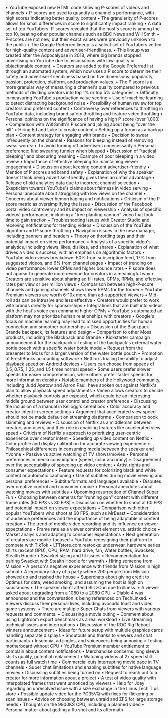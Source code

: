 • YouTube exposed new HTML code showing P-scores of videos and channels
• P-scores are used to quantify a channel's performance, with high scores indicating better quality content
• The granularity of P-scores allows for small differences in score to significantly impact ranking
• A data set of top YouTubers' P-scores revealed that the host's score is among the top 10, beating other popular channels such as BBC News and Will Smith
• P-scores are not new, but their exact values were previously unknown to the public
• The Google Preferred lineup is a select set of YouTubers vetted for high-quality content and advertiser-friendliness.
• This lineup was created after the Adpocalypse in 2018, where big brands stopped advertising on YouTube due to associations with low-quality or objectionable content.
• Creators are added to the Google Preferred list through an automated system, which now uses a P score to determine their safety and advertiser-friendliness based on five dimensions: popularity, passion, protection, platform, and production values.
• The P score is a more granular way of measuring a channel's quality compared to previous methods of dividing creators into top 1% or top 5% categories.
• Difficulty in measuring YouTube's production value scoring
• Use of machine learning to detect distracting background noise
• Possibility of human review for top creators and preferred content
• Controversy over references to throttling in YouTube data, including brand safety throttling and feature video throttling
• Personal opinions on the significance of having a high P score (over 1,000) 
• Comparison with Will Smith's P score and joking about being "over the hill"
• Hiring Ed and Luke to create content
• Setting up a forum as a backup plan
• Content strategy for engaging with brands
• Decision to swear infrequently on the channel
• Reasons for bleeping instead of removing swear words:
  • To avoid turning off advertisers unnecessarily
  • Personal preference: find swearing funnier when bleeped
• Discussion of "tactical bleeping" and obscuring meaning
• Example of poor bleeping in a video review
• Importance of effective bleeping for maintaining viewer engagement
• Discussion about keeping content advertiser-friendly
• Mention of P scores and brand safety
• Explanation of why the speaker doesn't think being advertiser-friendly gives them an unfair advantage
• Release of old analytics data due to incorrect channel selection
• Skepticism towards YouTube's claims about fairness in video serving
• Personal anecdote about struggling with low views on the channel
• Concerns about viewer hemorrhaging and notifications
• Criticism of the P score metric as oversimplifying the issue
• Discussion of the Facebook portal video controversy and its impact on viewership
• Analysis of specific videos' performance, including a "tree planting cannon" video that took time to gain traction
• Troubleshooting issues with Creator Studio and receiving notifications for trending videos
• Discussion of the YouTube algorithm and P-score throttling
• Navigation issues in the new manager, including banners and headers
• Theory on throttling tags and their potential impact on video performance
• Analysis of a specific video's analytics, including views, likes, dislikes, and shares
• Explanation of what drives a video's success, with an emphasis on algorithmic factors
• YouTube video views breakdown: 60% from subscription feed, 17% from suggested videos, and 6% from channel pages
• Impact of trending on video performance: lower CPMs and higher bounce rates
• P score does not appear to generate more revenue for creators in a meaningful way
• Creators are sensitive about sharing ad fill rates, CPMs, RPMs, and effective rates per view or per million views
• Comparison between high-P-score channels and gaming channels shows lower RPMs for the former
• YouTube Premium viewers are worth 6-10x more than ad-supported viewers
• Mid-roll ads can be intrusive and less effective
• Creators would prefer to work with brands directly for sponsorships
• Integrations that are built into videos with the host's voice can command higher CPMs
• YouTube's automated ad platform may not prioritize human relationships with creators
• Google's focus on machine learning may lead to missed opportunities for human connection and smoother partnerships
• Discussion of the Blackpack Grande backpack, its features and design
• Comparison to other Moss products, including the Blackpack and Grande
• Kickstarter campaign announcement for the backpack
• Testing of the backpack's external water bottle pouch with a specific water bottle model
• Request from the presenter to Moss for a larger version of the water bottle pouch
• Promotion of FreshBooks accounting software
• Netflix is trialing the ability to adjust playback speed on Android devices
• Users can choose from speeds of 0.5, 0.75, 1.25, and 1.5 times normal speed
• Some users prefer slower speeds for easier comprehension, while others prefer faster speeds for more information density
• Notable members of the Hollywood community, including Judd Apatow and Aaron Paul, have spoken out against Netflix's plan to allow playback speed adjustments
• Vimeo allows creators to decide whether playback controls are exposed, which could be an interesting middle ground between user control and creator preference
• Discussing the inclusion of a manual in Kellogg's cereal box
• Color accuracy and creator intent in screen settings
• Argument that accelerated view speed should not be made default on streaming platforms
• Comparison to book skimming and reviews
• Discussion of Netflix as a middleman between creators and users, and their role in enabling features like accelerated view speed
• Criticism of Netflix's approach to prioritizing user-centric experience over creator intent
• Speeding up video content on Netflix
• Color profile and display calibration for accurate viewing experience
• Philosophical differences in consuming media between the speaker and Yvonne
• Passive vs active watching of TV shows/movies
• Personal preferences in media consumption (speed, color accuracy) 
• Disagreement over the acceptability of speeding up video content
• Artist rights and consumer expectations
• Feature requests for colorizing black and white content or automatic captioning
• Use of subtitles during movie viewing and personal preferences
• Subtitle formats and languages available
• Disputes over creative control and consumer choice
• Personal anecdotes about watching movies with subtitles
• Upcoming resurrection of Channel Super Fun
• Choosing between cameras for "running gun" content with different frame rates (60 FPS vs 30 FPS)
• Discussion on whether to shoot at 60 FPS and potential impact on viewer expectations
• Comparison with other popular YouTubers who shoot at 60 FPS, such as MrBeast
• Consideration of audience preferences and the importance of being adaptable in content creation
• The trend of mobile video recording and its influence on viewer expectations
• Frame rate as a viewer comfort element vs. artistic choice
• Market analysis and adapting to consumer expectations
• Next generation of creators are mobile-focused
• YouTube redesigning their platform to compete with TikTok
• LTTstore.com restocks: underwear, hardware series shirts (except GPU), CPU, RAM, hard drive, fan, Water bottles, Swackets, Stealth Hoodie
• Swacket sizing and fit issues
• Recommendation for pairing Swacket with Stealth Hoodie for warmth
• Hiring someone from Mission
• A person's negative experience with friends from Mission in high school
• A legendary story of a party where 200 people from Mission showed up and trashed the house
• Superchats about giving credit to Optimus for data, weed smoking, and assuming the host is high on substances
• The speaker didn't attend BlizzCon due to illness.
• A viewer asked about upgrading from a 1080 to a 2080 GPU.
• Diablo 4 was announced and the conversation is being referenced on TechLinked.
• Viewers discuss their personal lives, including avocado toast and video game systems.
• There are multiple Super Chats from viewers with various requests and comments.
• Discussing a movie outing
• Comment about using Lightroom export benchmark as a real workload
• Live streaming technical issues and interruptions
• Discussion of the ROG Rig Reboot winners announcement
• Ideas for future setup with multiple graphics cards handling separate displays
• Shoutouts and thanks to viewers and chat participants
• Insomnia, ad jingles, and voiceovers being annoying
• Testing motherboard without CPU
• YouTube Premium member entitlement to complain about content notifications
• Merchandise concerns: long sleeve shirts quality, potential replacement
• Watching videos at 2x speed still counts as full watch time
• Commercial cuts interrupting movie pace in TV channels
• Super chat limitations and enabling subtitles for native language movies
• Discussing subtitles being turned on
• Request to reach out to a creator for more information about a project
• A test of video quality with interpolated frames that went unnoticed by viewers
• Help for Joey regarding an unresolved issue with a size exchange in the Linus Tech Tips store
• Possible update video for the PG35VQ with fixes for flickering or scan issues
• Advice on choosing between unraid and ZFS for large storage needs
• Thoughts on the 9900KS CPU, including a planned video
• Personal matter about getting a flu shot and its aftermath